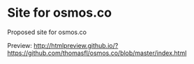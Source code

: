 Site for osmos.co
=================

Proposed site for osmos.co

Preview: http://htmlpreview.github.io/?https://github.com/thomasfl/osmos.co/blob/master/index.html
